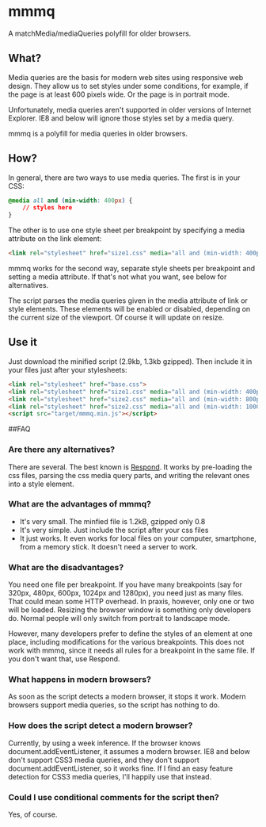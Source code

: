 # mmmq

A matchMedia/mediaQueries polyfill for older browsers.

## What?
Media queries are the basis for modern web sites using responsive web design. They allow us to set styles under some conditions, for example, if the page is at least 600 pixels wide. Or the page is in portrait mode.

Unfortunately, media queries aren't supported in older versions of Internet Explorer. IE8 and below will ignore those styles set by a media query.

mmmq is a polyfill for media queries in older browsers.

## How?
In general, there are two ways to use media queries. The first is in your CSS:

```css
@media all and (min-width: 400px) {
    // styles here
}
```

The other is to use one style sheet per breakpoint by specifying a media attribute on the link element:

```html
<link rel="stylesheet" href="size1.css" media="all and (min-width: 400px)">
```

mmmq works for the second way, separate style sheets per breakpoint and setting a media attribute. If that's not what you want, see below for alternatives.

The script parses the media queries given in the media attribute of link or style elements. These elements will be enabled or disabled, depending on the current size of the viewport. Of course it will update on resize.

## Use it
Just download the minified script (2.9kb, 1.3kb gzipped). Then include it in your files just after your stylesheets:

```html
<link rel="stylesheet" href="base.css">
<link rel="stylesheet" href="size1.css" media="all and (min-width: 400px)">
<link rel="stylesheet" href="size2.css" media="all and (min-width: 800px)">
<link rel="stylesheet" href="size2.css" media="all and (min-width: 1000px)">
<script src="target/mmmq.min.js"></script>
```

##FAQ

### Are there any alternatives?
There are several. The best known is [Respond](https://github.com/scottjehl/Respond). It works by pre-loading the css files, parsing the css media query parts, and writing the relevant ones into a style element.

### What are the advantages of mmmq?
* It's very small. The minfied file is 1.2kB, gzipped only 0.8
* It's very simple. Just include the script after your css files
* It just works. It even works for local files on your computer, smartphone, from a memory stick. It doesn't need a server to work.

### What are the disadvantages?
You need one file per breakpoint. If you have many breakpoints (say for 320px, 480px, 600px, 1024px and 1280px), you need just as many files. That could mean some HTTP overhead. In praxis, however, only one or two will be loaded. Resizing the browser window is something only developers do. Normal people will only switch from portrait to landscape mode.

However, many developers prefer to define the styles of an element at one place, including modifications for the various breakpoints. This does not work with mmmq, since it needs all rules for a breakpoint in the same file. If you don't want that, use Respond.

### What happens in modern browsers?
As soon as the script detects a modern browser, it stops it work. Modern browsers support media queries, so the script has nothing to do.

### How does the script detect a modern browser?
Currently, by using a week inference. If the browser knows document.addEventListener, it assumes a modern browser. IE8 and below don't support CSS3 media queries, and they don't support document.addEventListener, so it works fine. If I find an easy feature detection for CSS3 media queries, I'll happily use that instead.

### Could I use conditional comments for the script then?
Yes, of course.
